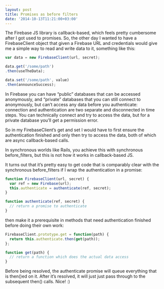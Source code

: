 ```yaml
---
layout: post
title: Promises as before filters
date: '2014-10-13T11:21:00+03:00'
---
```

The Firebase JS library is callback-based, which feels pretty cumbersome after I got used to promises. So, the other day I wanted to have a FirebaseClient object that given a Firebase URL and credentials would give me a simple way to read and write data to it, something like this:

```js
var data = new FirebaseClient(url, secret);

data.get('/some/path')
.then(useTheData);

data.set('/some/path', value)
.then(announceSuccess);
```

In Firebase you can have “public” databases that can be accessed anonymously, and “private” databases that you can still connect to anonymously, but can’t access any data before you authenticate: connection and authentication are two separate and disconnected in time steps. You can technically connect and try to access the data, but for a private database you’ll get a permission error.

So in my FirebaseClient’s get and set I would have to first ensure the authentication finished and only then try to access the data, both of which are async callback-based calls.

In synchronous worlds like Rails, you achieve this with synchronous before_filters, but this is not how it works in callback-based JS.

It turns out that it’s pretty easy to get code that is comparably clear with the synchronous before_filters if I wrap the authentication in a promise:

```js
function FirebaseClient(url, secret) {
  var ref = new Firebase(url);
  this.authenticate = authenticate(ref, secret);
}

function authenticate(ref, secret) {
  // return a promise to authenticate
}
```

then make it a prerequisite in methods that need authentication finished before doing their own work:

```js
FirebaseClient.prototype.get = function(path) {
  return this.authenticate.then(get(path));
};

function get(path) {
  // return a function which does the actual data access
}
```

Before being resolved, the authenticate promise will queue everything that is then()ed on it. After it’s resolved, it will just just pass through to the subsequent then() calls. Nice! :)
